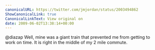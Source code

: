```yaml
---
canonicalURL: https://twitter.com/jmjordan/status/2003494862
ShowCanonicalLink: true
CanonicalLinkText: View original on
date: 2009-06-02T13:38:14+00:00
---
```

@diazap Well, mine was a giant train that prevented me from getting to work on time. It is right in the middle of my 2 mile commute.